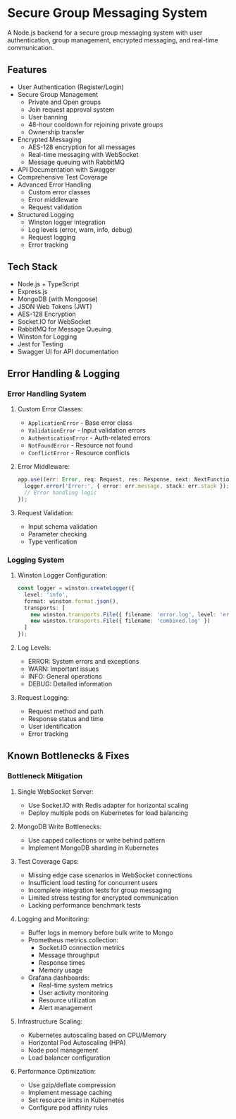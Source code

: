 # Secure Group Messaging System

A Node.js backend for a secure group messaging system with user authentication, group management, encrypted messaging, and real-time communication.

## Features

- User Authentication (Register/Login)
- Secure Group Management
    - Private and Open groups
    - Join request approval system
    - User banning
    - 48-hour cooldown for rejoining private groups
    - Ownership transfer
- Encrypted Messaging
    - AES-128 encryption for all messages
    - Real-time messaging with WebSocket
    - Message queuing with RabbitMQ
- API Documentation with Swagger
- Comprehensive Test Coverage
- Advanced Error Handling
    - Custom error classes
    - Error middleware
    - Request validation
- Structured Logging
    - Winston logger integration
    - Log levels (error, warn, info, debug)
    - Request logging
    - Error tracking

## Tech Stack

- Node.js + TypeScript
- Express.js
- MongoDB (with Mongoose)
- JSON Web Tokens (JWT)
- AES-128 Encryption
- Socket.IO for WebSocket
- RabbitMQ for Message Queuing
- Winston for Logging
- Jest for Testing
- Swagger UI for API documentation

## Error Handling & Logging

### Error Handling System

1. Custom Error Classes:
    - `ApplicationError` - Base error class
    - `ValidationError` - Input validation errors
    - `AuthenticationError` - Auth-related errors
    - `NotFoundError` - Resource not found
    - `ConflictError` - Resource conflicts

2. Error Middleware:
    ```typescript
    app.use((err: Error, req: Request, res: Response, next: NextFunction) => {
      logger.error('Error:', { error: err.message, stack: err.stack });
      // Error handling logic
    });
    ```

3. Request Validation:
    - Input schema validation
    - Parameter checking
    - Type verification

### Logging System

1. Winston Logger Configuration:
    ```typescript
    const logger = winston.createLogger({
      level: 'info',
      format: winston.format.json(),
      transports: [
        new winston.transports.File({ filename: 'error.log', level: 'error' }),
        new winston.transports.File({ filename: 'combined.log' })
      ]
    });
    ```

2. Log Levels:
    - ERROR: System errors and exceptions
    - WARN: Important issues
    - INFO: General operations
    - DEBUG: Detailed information

3. Request Logging:
    - Request method and path
    - Response status and time
    - User identification
    - Error tracking

## Known Bottlenecks & Fixes

### Bottleneck Mitigation

1. Single WebSocket Server:
    - Use Socket.IO with Redis adapter for horizontal scaling
    - Deploy multiple pods on Kubernetes for load balancing

2. MongoDB Write Bottlenecks:
    - Use capped collections or write behind pattern
    - Implement MongoDB sharding in Kubernetes

3. Test Coverage Gaps:
    - Missing edge case scenarios in WebSocket connections
    - Insufficient load testing for concurrent users
    - Incomplete integration tests for group messaging
    - Limited stress testing for encrypted communication
    - Lacking performance benchmark tests

4. Logging and Monitoring:
    - Buffer logs in memory before bulk write to Mongo
    - Prometheus metrics collection:
        - Socket.IO connection metrics
        - Message throughput
        - Response times
        - Memory usage
    - Grafana dashboards:
        - Real-time system metrics
        - User activity monitoring
        - Resource utilization
        - Alert management

5. Infrastructure Scaling:
    - Kubernetes autoscaling based on CPU/Memory
    - Horizontal Pod Autoscaling (HPA)
    - Node pool management
    - Load balancer configuration

6. Performance Optimization:
    - Use gzip/deflate compression
    - Implement message caching
    - Set resource limits in Kubernetes
    - Configure pod affinity rules

